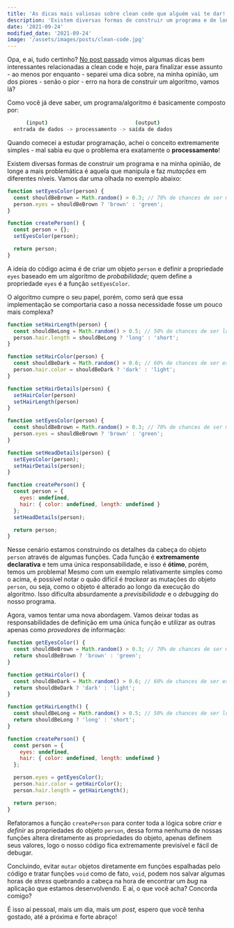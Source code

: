 ```yaml
---
title: 'As dicas mais valiosas sobre clean code que alguém vai te dar! - Parte 02'
description: 'Existem diversas formas de construir um programa e de longe a mais problemática é aquela que manipula e faz mutações em diferentes níveis. Nesse post vamos aprender a evitar essa abordagem de uma forma simples!'
date: '2021-09-24'
modified_date: '2021-09-24'
image: '/assets/images/posts/clean-code.jpg'
---
```


Opa, e ai, tudo certinho? [No post passado](@@baseUrl@@/posts/02-as-dicas-mais-valiosas-sobre-clean-code-01) vimos algumas dicas bem interessantes relacionadas a clean code e hoje, para finalizar esse assunto - ao menos por enquanto - separei uma dica sobre, na minha opinião, um dos piores - senão o pior - erro na hora de construir um algoritmo, vamos lá?

Como você já deve saber, um programa/algoritmo é basicamente composto por:

```bash
      (input)                            (output)
  entrada de dados -> processamento -> saída de dados
```

Quando comecei a estudar programação, achei o conceito extremamente simples - mal sabia eu que o problema era exatamente o **processamento**!

Existem diversas formas de construir um programa e na minha opinião, de longe a mais problemática é aquela que manipula e faz *mutações* em diferentes níveis. Vamos dar uma olhada no exemplo abaixo:

```js
function setEyesColor(person) {
  const shouldBeBrown = Math.random() > 0.3; // 70% de chances de ser marrom;
  person.eyes = shouldBeBrown ? 'brown' : 'green';
}

function createPerson() {
  const person = {};
  setEyesColor(person);

  return person;
}
```

A ideia do código acima é de criar um objeto `person` e definir a propriedade `eyes` baseado em um algoritmo de *probabilidade*; quem define a propriedade `eyes` é a função `setEyesColor`.

O algoritmo cumpre o seu papel, porém, como será que essa implementação se comportaria caso a nossa necessidade fosse um pouco mais complexa?

```js
function setHairLength(person) {
  const shouldBeLong = Math.random() > 0.5; // 50% de chances de ser longo;
  person.hair.length = shouldBeLong ? 'long' : 'short';
}

function setHairColor(person) {
  const shouldBeDark = Math.random() > 0.6; // 60% de chances de ser escuro;
  person.hair.color = shouldBeDark ? 'dark' : 'light';
}

function setHairDetails(person) {
  setHairColor(person)
  setHairLength(person)
}

function setEyesColor(person) {
  const shouldBeBrown = Math.random() > 0.3; // 70% de chances de ser marrom;
  person.eyes = shouldBeBrown ? 'brown' : 'green';
}

function setHeadDetails(person) {
  setEyesColor(person);
  setHairDetails(person);
}

function createPerson() {
  const person = {
    eyes: undefined,
    hair: { color: undefined, length: undefined }
  };
  setHeadDetails(person);

  return person;
}
```

Nesse cenário estamos construindo os detalhes da cabeça do objeto `person` através de algumas funções. Cada função é **extremamente declarativa** e tem uma única responsabilidade, e isso é **ótimo**, porém, temos um problema!
Mesmo com um exemplo relativamente simples como o acima, é possível notar o quão difícil é *trackear* as mutações do objeto `person`, ou seja, como o objeto é alterado ao longo da execução do algoritmo. Isso dificulta absurdamente a *previsibilidade* e o *debugging* do nosso programa.

Agora, vamos tentar uma nova abordagem. Vamos deixar todas as responsabilidades de definição em uma única função e utilizar as outras apenas como *provedores* de informação:

```js
function getEyesColor() {
  const shouldBeBrown = Math.random() > 0.3; // 70% de chances de ser marrom;
  return shouldBeBrown ? 'brown' : 'green';
}

function getHairColor() {
  const shouldBeDark = Math.random() > 0.6; // 60% de chances de ser escuro;
  return shouldBeDark ? 'dark' : 'light';
}

function getHairLength() {
  const shouldBeLong = Math.random() > 0.5; // 50% de chances de ser longo;
  return shouldBeLong ? 'long' : 'short';
}

function createPerson() {
  const person = {
    eyes: undefined,
    hair: { color: undefined, length: undefined }
  };

  person.eyes = getEyesColor();
  person.hair.color = getHairColor();
  person.hair.length = getHairLength();

  return person;
}
```

Refatoramos a função `createPerson` para conter toda a lógica sobre *criar* e *definir* as propriedades do objeto `person`, dessa forma nenhuma de nossas funções altera diretamente as propriedades do objeto, apenas definem seus valores, logo o nosso código fica extremamente previsível e fácil de debugar.

Concluindo, evitar `mutar` objetos diretamente em funções espalhadas pelo código e tratar funções `void` como de fato, `void`, podem nos salvar algumas horas de *stress* quebrando a cabeça na hora de encontrar um *bug* na aplicação que estamos desenvolvendo.
E aí, o que você acha? Concorda comigo?

É isso aí pessoal, mais um dia, mais um *post*, espero que você tenha gostado, até a próxima e forte abraço!